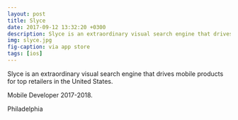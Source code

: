 ```yaml
---
layout: post
title: Slyce
date: 2017-09-12 13:32:20 +0300
description: Slyce is an extraordinary visual search engine that drives mobile products for top retailers in the United States.
img: slyce.jpg
fig-caption: via app store
tags: [ios]
---
```


Slyce is an extraordinary visual search engine that drives mobile products for top retailers in the United States.

Mobile Developer 2017-2018.

Philadelphia